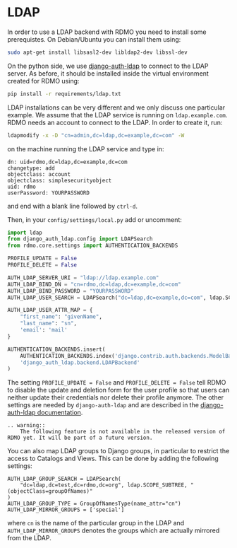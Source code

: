 # LDAP

In order to use a LDAP backend with RDMO you need to install some prerequistes. On Debian/Ubuntu you can install them using:

```bash
sudo apt-get install libsasl2-dev libldap2-dev libssl-dev
```

On the python side, we use [django-auth-ldap](https://pypi.org/project/django-auth-ldap) to connect to the LDAP server. As before, it should be installed inside the virtual environment created for RDMO using:

```bash
pip install -r requirements/ldap.txt
```

LDAP installations can be very different and we only discuss one particular example. We assume that the LDAP service is running on `ldap.example.com`. RDMO needs an account to connect to the LDAP. In order to create it, run:

```bash
ldapmodify -x -D "cn=admin,dc=ldap,dc=example,dc=com" -W
```

on the machine running the LDAP service and type in:

```
dn: uid=rdmo,dc=ldap,dc=example,dc=com
changetype: add
objectclass: account
objectclass: simplesecurityobject
uid: rdmo
userPassword: YOURPASSWORD
```

and end with a blank line followed by `ctrl-d`.

Then, in your `config/settings/local.py` add or uncomment:

```python
import ldap
from django_auth_ldap.config import LDAPSearch
from rdmo.core.settings import AUTHENTICATION_BACKENDS

PROFILE_UPDATE = False
PROFILE_DELETE = False

AUTH_LDAP_SERVER_URI = "ldap://ldap.example.com"
AUTH_LDAP_BIND_DN = "cn=rdmo,dc=ldap,dc=example,dc=com"
AUTH_LDAP_BIND_PASSWORD = "YOURPASSWORD"
AUTH_LDAP_USER_SEARCH = LDAPSearch("dc=ldap,dc=example,dc=com", ldap.SCOPE_SUBTREE, "(uid=%(user)s)")

AUTH_LDAP_USER_ATTR_MAP = {
    "first_name": "givenName",
    "last_name": "sn",
    'email': 'mail'
}

AUTHENTICATION_BACKENDS.insert(
    AUTHENTICATION_BACKENDS.index('django.contrib.auth.backends.ModelBackend'),
    'django_auth_ldap.backend.LDAPBackend'
)
```

The setting `PROFILE_UPDATE = False` and `PROFILE_DELETE = False` tell RDMO to disable the update and deletion form for the user profile so that users can neither update their credentials nor delete their profile anymore. The other settings are needed by `django-auth-ldap` and are described in the [django-auth-ldap documentation](https://pypi.org/project/django-auth-ldap).

```eval_rst
.. warning::
    The following feature is not available in the released version of RDMO yet. It will be part of a future version.
```

You can also map LDAP groups to Django groups, in particular to restrict the access to Catalogs and Views. This can be done by adding the following settings:

```
AUTH_LDAP_GROUP_SEARCH = LDAPSearch(
    "dc=ldap,dc=test,dc=rdmo,dc=org", ldap.SCOPE_SUBTREE, "(objectClass=groupOfNames)"
)
AUTH_LDAP_GROUP_TYPE = GroupOfNamesType(name_attr="cn")
AUTH_LDAP_MIRROR_GROUPS = ['special']
```

where `cn` is the name of the particular group in the LDAP and `AUTH_LDAP_MIRROR_GROUPS` denotes the groups which are actually mirrored from the LDAP.
